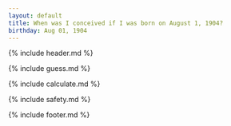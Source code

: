 ```yaml
---
layout: default
title: When was I conceived if I was born on August 1, 1904?
birthday: Aug 01, 1904
---
```


{% include header.md %}

{% include guess.md %}

{% include calculate.md %}

{% include safety.md %}

{% include footer.md %}



